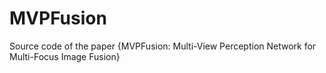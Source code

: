 # MVPFusion
Source code of the paper {MVPFusion: Multi-View Perception Network for Multi-Focus Image Fusion}
